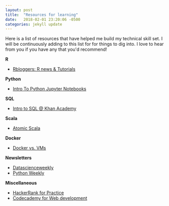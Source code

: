 ```yaml
---
layout: post
title:  "Resources for learning"
date:   2018-02-01 23:20:06 -0500
categories: jekyll update
---
```

Here is a list of resources that have helped me build my technical skill set. I will be continuously adding to this list for for things to dig into. I love to hear from you if you have any that you'd recommend!

<b>R</b>
- <a href = 'https://www.r-bloggers.com/'> Rbloggers: R news & Tutorials </a>

<b>Python</b>
- <a href = 'https://github.com/tesla809/intro-to-python-jupyter-notebooks'> Intro To Python Jupyter Notebooks </a>

<b>SQL</b>
- <a href = 'https://www.khanacademy.org/computing/computer-programming/sql'> Intro to SQL @ Khan Academy </a>

<b>Scala</b>
- <a href = 'https://www.amazon.com/Atomic-Scala-programming-language-future/dp/0981872514'> Atomic Scala </a>

<b>Docker</b>
- <a href = 'https://medium.freecodecamp.org/a-beginner-friendly-introduction-to-containers-vms-and-docker-79a9e3e119b'> Docker vs. VMs </a>

<b>Newsletters</b>
- <a href = 'https://www.datascienceweekly.org/'> Datascienceweekly </a>
- <a href = 'https://www.pythonweekly.com/'> Python Weekly </a>

<b>Miscellaneous</b>
- <a href = 'https://www.hackerrank.com'> HackerRank for Practice </a>
- <a href = 'https://www.codecademy.com'> Codecademy for Web development </a>
